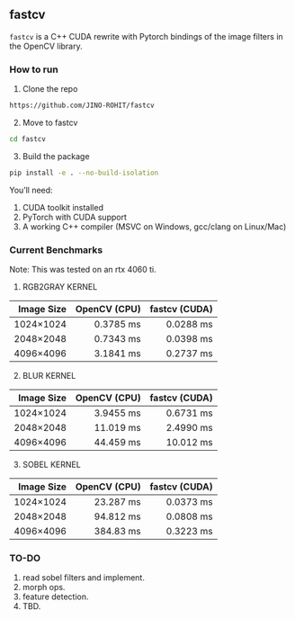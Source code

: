 ## fastcv

`fastcv` is a C++ CUDA rewrite with Pytorch bindings of the image filters in the OpenCV library.

### How to run

1. Clone the repo

```bash
https://github.com/JINO-ROHIT/fastcv
```

2. Move to fastcv

```bash
cd fastcv
```

3. Build the package

```bash
pip install -e . --no-build-isolation
```

You’ll need:
1. CUDA toolkit installed
2. PyTorch with CUDA support
3. A working C++ compiler (MSVC on Windows, gcc/clang on Linux/Mac)


### Current Benchmarks

Note: This was tested on an rtx 4060 ti.

1. RGB2GRAY KERNEL

| Image Size | OpenCV (CPU) | fastcv (CUDA) |
|-----------:|-------------:|--------------:|
| 1024×1024  | 0.3785 ms    | 0.0288 ms     |
| 2048×2048  | 0.7343 ms    | 0.0398 ms     |
| 4096×4096  | 3.1841 ms    | 0.2737 ms     |

2. BLUR KERNEL

| Image Size | OpenCV (CPU) | fastcv (CUDA) |
|-----------:|-------------:|--------------:|
| 1024×1024  | 3.9455 ms    | 0.6731 ms     |
| 2048×2048  | 11.019 ms    | 2.4990 ms     |
| 4096×4096  | 44.459 ms    | 10.012 ms     |

3. SOBEL KERNEL

| Image Size | OpenCV (CPU) | fastcv (CUDA) |
|-----------:|-------------:|--------------:|
| 1024×1024  | 23.287 ms    | 0.0373 ms     |
| 2048×2048  | 94.812 ms    | 0.0808 ms     |
| 4096×4096  | 384.83 ms    | 0.3223 ms     |

### TO-DO

1. read sobel filters and implement.
2. morph ops.
3. feature detection.
4. TBD.